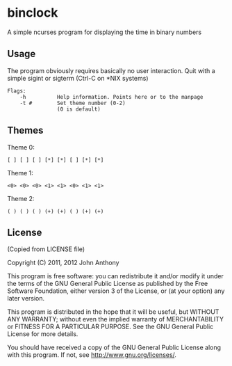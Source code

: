 # binclock

A simple ncurses program for displaying the time in binary numbers

## Usage

The program obviously requires basically no user interaction. Quit
with a simple sigint or sigterm (Ctrl-C on *NIX systems)

```
Flags:
    -h          Help information. Points here or to the manpage
    -t #        Set theme number (0-2)
                (0 is default)
```

## Themes

Theme 0:
```
[ ] [ ] [ ] [*] [*] [ ] [*] [*] 
```

Theme 1:
```
<0> <0> <0> <1> <1> <0> <1> <1> 
```

Theme 2:
```
( ) ( ) ( ) (+) (+) ( ) (+) (+) 
```

## License
(Copied from LICENSE file)

Copyright (C) 2011, 2012 John Anthony

This program is free software: you can redistribute it and/or modify
it under the terms of the GNU General Public License as published by
the Free Software Foundation, either version 3 of the License, or
(at your option) any later version.

This program is distributed in the hope that it will be useful,
but WITHOUT ANY WARRANTY; without even the implied warranty of
MERCHANTABILITY or FITNESS FOR A PARTICULAR PURPOSE.  See the
GNU General Public License for more details.

You should have received a copy of the GNU General Public License
along with this program.  If not, see <http://www.gnu.org/licenses/>.
